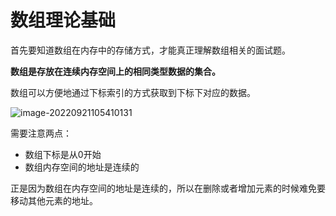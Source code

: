 # 数组理论基础

首先要知道数组在内存中的存储方式，才能真正理解数组相关的面试题。

**数组是存放在连续内存空间上的相同类型数据的集合。**

数组可以方便地通过下标索引的方式获取到下标下对应的数据。

![image-20220921105410131](/Users/duanjipeng/Desktop/leetcode/assets/image-20220921105410131.png)

需要注意两点：

- 数组下标是从0开始
- 数组内存空间的地址是连续的

正是因为数组在内存空间的地址是连续的，所以在删除或者增加元素的时候难免要移动其他元素的地址。

